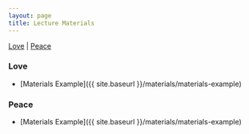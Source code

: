 ```yaml
---
layout: page
title: Lecture Materials
---
```

<a href="#Love">Love</a> \| <a href="#Peace">Peace</a>

### Love <a name="Love"></a>
- [Materials Example]({{ site.baseurl }}/materials/materials-example)

### Peace <a name="Peace"></a>
- [Materials Example]({{ site.baseurl }}/materials/materials-example)



